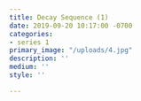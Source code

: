 ```yaml
---
title: Decay Sequence (1)
date: 2019-09-20 10:17:00 -0700
categories:
- series 1
primary_image: "/uploads/4.jpg"
description: ''
medium: ''
style: ''

---
```


